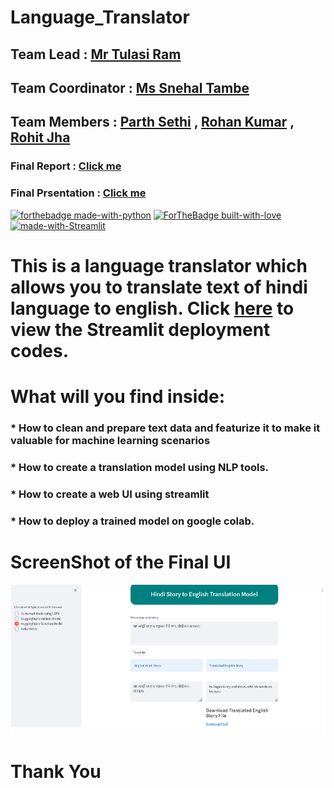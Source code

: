# Language_Translator

## Team Lead : [Mr Tulasi Ram]()

## Team Coordinator : [Ms Snehal Tambe]()

## Team Members : [Parth Sethi]() ,  [Rohan Kumar]() ,  [Rohit Jha]()

### Final Report :  [Click me](https://github.com/TeamEpicProjects/Language_Translator/blob/main/packt_translation_0.pdf)

### Final Prsentation : [Click me](https://github.com/TeamEpicProjects/Language_Translator/blob/main/packt_translation.pptx)


[![forthebadge made-with-python](http://ForTheBadge.com/images/badges/made-with-python.svg)](https://www.python.org/)
[![ForTheBadge built-with-love](http://ForTheBadge.com/images/badges/built-with-love.svg)](http://kambojtarun.pythonanywhere.com/)
[![made-with-Streamlit](https://www.bing.com/th?id=AMMS_S_692c73db-e717-bffa-007e-ba3b8eedd42b&w=110&h=110&c=7&rs=1&qlt=95&pcl=f9f9f9&o=6&cdv=1&pid=16.1)](https://streamlit.io/)

# This is a language translator which allows you to translate text of hindi language to english. Click [here](https://github.com/TeamEpicProjects/Language_Translator/blob/main/translate_2.py) to view the Streamlit deployment codes. 

# What will you find inside:

### * How to clean and prepare text data and featurize it to make it valuable for machine learning scenarios
### * How to create a translation model using NLP tools.
### * How to create a web UI using streamlit 
### * How to deploy a trained model on google colab.


# ScreenShot of the Final UI
[![ui](https://github.com/TeamEpicProjects/Language_Translator/blob/main/ui.png)]()


# Thank You
